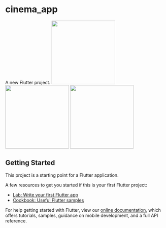 # cinema_app

A new Flutter project.
<img src='https://i.imgur.com/3Rd2DbY.png' width='200' size='200' /> <img src='https://i.imgur.com/0ju9C1F.png' width='200' size='200' /> <img src='https://i.imgur.com/adJMhnS.png' width='200' size='200' />

## Getting Started

This project is a starting point for a Flutter application.

A few resources to get you started if this is your first Flutter project:

- [Lab: Write your first Flutter app](https://flutter.io/docs/get-started/codelab)
- [Cookbook: Useful Flutter samples](https://flutter.io/docs/cookbook)

For help getting started with Flutter, view our 
[online documentation](https://flutter.io/docs), which offers tutorials, 
samples, guidance on mobile development, and a full API reference.
